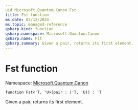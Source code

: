 ```yaml
---
uid Microsoft.Quantum.Canon.Fst
title: Fst function
ms.date: 02/12/2024
ms.topic: managed-reference
qsharp.kind: function
qsharp.namespace: Microsoft.Quantum.Canon
qsharp.name: Fst
qsharp.summary: Given a pair, returns its first element.
---
```


# Fst function

Namespace: [Microsoft.Quantum.Canon](xref:Microsoft.Quantum.Canon)

```qsharp
function Fst<'T, 'U>(pair : ('T, 'U)) : 'T
```

Given a pair, returns its first element.
